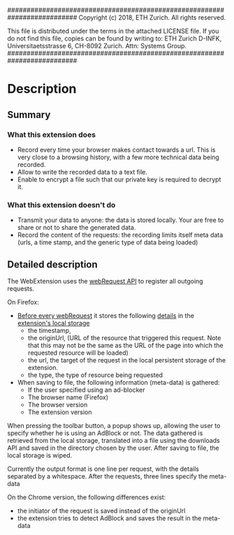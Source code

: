 ##########################################################################
Copyright (c) 2018, ETH Zurich.
All rights reserved.

This file is distributed under the terms in the attached LICENSE file.
If you do not find this file, copies can be found by writing to:
ETH Zurich D-INFK, Universitaetsstrasse 6, CH-8092 Zurich. Attn: Systems Group.
##########################################################################

Description
=======
Summary
-------
### What this extension does
- Record every time your browser makes contact towards a url. This is very close to a browsing history, with a few more technical data being recorded.
- Allow to write the recorded data to a text file.
- Enable to encrypt a file such that our private key is required to decrypt it.

### What this extension doesn't do
- Transmit your data to anyone: the data is stored locally. Your are free to share or not to share the generated data.
- Record the content of the requests: the recording limits itself meta data (urls, a time stamp, and the generic type of data being loaded)

Detailed description
--------------------
The WebExtension uses the [webRequest API](https://developer.mozilla.org/en-US/Add-ons/WebExtensions/API/webRequest) to register all outgoing requests.

On Firefox: 
- [Before every webRequest](https://developer.mozilla.org/en-US/Add-ons/WebExtensions/API/webRequest/onBeforeRequest) it stores the following [details](https://developer.mozilla.org/en-US/Add-ons/WebExtensions/API/webRequest/onBeforeRequest#details) in the [extension's local storage](https://developer.mozilla.org/en-US/Add-ons/WebExtensions/API/storage/local)
    - the timestamp, 
    - the originUrl,  (URL of the resource that triggered this request. Note that this may not be the same as the URL of the page into which the requested resource will be loaded)
    - the url, the target of the request in the local persistent storage of the extension. 
    - the type, the type of resource being requested
- When saving to file, the following information (meta-data) is gathered:
    - If the user specified using an ad-blocker
    - The browser name (Firefox)
    - The browser version
    - The extension version

When pressing the toolbar button, a popup shows up, allowing the user to specify whether he is using an AdBlock or not. The data gathered is retrieved from the local storage, translated into a file using the downloads API and saved in the directory chosen by the user. After saving to file, the local storage is wiped.

Currently the output format is one line per request, with the details separated by a whitespace. After the requests, three lines specify the meta-data

On the Chrome version, the following differences exist:
- the initiator of the request is saved instead of the originUrl
- the extension tries to detect AdBlock and saves the result in the meta- data
